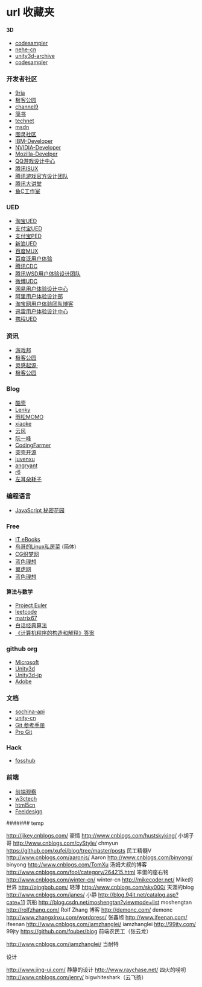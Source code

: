 url 收藏夹
============================

#### 3D

* [codesampler](http://www.codesampler.com/)
* [nehe-cn](http://www.yakergong.net/nehe/)
* [unity3d-archive](http://unity3d.com/unite/archive)
* [codesampler](http://www.codesampler.com/)

### 开发者社区

* [9ria](http://www.9ria.com/)
* [极客公园](http://www.geekpark.net/)
* [channel9](http://channel9.msdn.com/)
* [简书](http://www.jianshu.com/)
* [technet](http://technet.microsoft.com/zh-cn/)
* [msdn](http://msdn.microsoft.com/zh-cn)
* [图灵社区](http://www.ituring.com.cn/)
* [IBM-Developer](http://www.ibm.com/developerworks/cn/)
* [NVIDIA-Developer](https://developer.nvidia.com/)
* [Mozilla-Develper](https://developer.mozilla.org/zh-CN/)
* [QQ游戏设计中心](http://gdc.qq.com/)
* [腾讯ISUX](http://isux.tencent.com/)
* [腾讯游戏官方设计团队](http://tgideas.qq.com/)
* [腾讯大讲堂](http://djt.qq.com/)
* [鱼C工作室](http://bbs.fishc.com/portal.php)

### UED

* [淘宝UED](http://ued.taobao.org/blog/)
* [支付宝UED](http://ued.alipay.com/)
* [支付宝PED](http://ped.alipay.com/)
* [新浪UED](http://ued.sina.com/)
* [百度MUX](http://mux.baidu.com/)
* [百度泛用户体验](http://www.baiduux.com/)
* [腾讯CDC](http://cdc.tencent.com/)
* [腾讯WSD用户体验设计团队](http://wsd.tencent.com/)
* [微博UDC](http://udc.weibo.com/)
* [网易用户体验设计中心](http://uedc.163.com/)
* [阿里用户体验设计部](http://www.aliued.cn/)
* [淘宝网用户体验团队博客](http://ued.taobao.com/blog/)
* [迅雷用户体验设计中心](http://cued.xunlei.com/)
* [携程UED](http://ued.ctrip.com/blog/)


### 资讯

* [游戏邦](http://gamerboom.com/)
* [极客公园](http://www.geekpark.net/)
* [灵感起源·](http://www.ideasr.com/)
* [极客公园](http://www.geekpark.net/)

### Blog

* [酷壳](http://coolshell.cn/)
* [Lenky](http://www.lenky.info/)
* [雨松MOMO](http://www.xuanyusong.com/)
* [xiaoke](http://blog.1vr.cn/)
* [云风](http://codingnow.com/)
* [阮一峰](http://www.ruanyifeng.com/blog/archives.html)
* [CodingFarmer](http://golanger.cn/)
* [突壳开源](http://www.tok.cc/)
* [juvenxu](http://www.juvenxu.com/)
* [angryant](http://angryant.com/)
* [r6](http://www.r66r.net/)
* [左耳朵耗子](http://coolshell.cn/)


### 编程语言

* [JavaScript 秘密花园](http://bonsaiden.github.io/JavaScript-Garden/zh/)

### Free

* [IT eBooks](http://it-ebooks.info/)
* [鸟哥的Linux私房菜](http://vbird.dic.ksu.edu.tw/) (简体)
* [CG织梦网](http://www.cgdream.org/)
* [蓝色理想](http://www.blueidea.com/)
* [翼虎网](http://www.yiihuu.com/)
* [蓝色理想](http://www.blueidea.com/)

#### 算法与数学

* [Project Euler](https://projecteuler.net/)
* [leetcode](https://oj.leetcode.com/problems/)
* [matrix67](http://blog.csdn.net/column/details/algorithm-easyword.html)
* [白话经典算法](http://www.matrix67.com/blog/)
* [《计算机程序的构造和解释》答案](http://sicp.readthedocs.org/en/latest/)

### github org

* [Microsoft](https://github.com/Microsoft)
* [Unity3d](https://github.com/Unity-Technologies)
* [Unity3d-jp](https://github.com/unity3d-jp)
* [Adobe](https://github.com/adobe)

### 文档

* [sochina-api](http://tool.oschina.net/apidocs)
* [unity-cn](http://edu.china.unity3d.com/learning_document)
* [Git 参考手册](http://gitref.justjavac.com)
* [Pro Git](http://git-scm.com/book/zh)

### Hack

* [fosshub](http://www.fosshub.com/)

### 前端

* [前端观察](http://www.qianduan.net/)
* [w3ctech](http://www.w3ctech.com/)
* [html5cn](http://www.html5cn.org/)
* [Feeldesign](http://www.feeldesignstudio.com/)



####### temp

http://jikey.cnblogs.com/
豪情
http://www.cnblogs.com/hustskyking/
小胡子哥
http://www.cnblogs.com/cyStyle/
chmyun
https://github.com/xufei/blog/tree/master/posts
民工精髓V
http://www.cnblogs.com/aaronjs/
Aaron
http://www.cnblogs.com/binyong/
binyong
http://www.cnblogs.com/TomXu
汤姆大叔的博客
http://www.cnblogs.com/fool/category/264215.html
笨蛋的座右铭
http://www.cnblogs.com/winter-cn/
winter-cn
http://mikecoder.net/
Mike的世界
http://qingbob.com/
轻薄
http://www.cnblogs.com/sky000/
天涯的blog
http://www.cnblogs.com/janes/
小静
http://blog.94it.net/catalog.asp?cate=11
沉船
http://blog.csdn.net/moshengtan?viewmode=list
moshengtan
http://rolfzhang.com/
Rolf Zhang 博客
http://demonc.com/
demonc
http://www.zhangxinxu.com/wordpress/
张鑫旭
http://www.ifeenan.com/
ifeenan
http://www.cnblogs.com/iamzhanglei/
iamzhanglei
http://99jty.com/
99jty
https://github.com/fouber/blog
前端农民工（张云龙）

http://www.cnblogs.com/iamzhanglei/
当耐特

设计

http://www.jing-ui.com/
静静的设计
http://www.raychase.net/
四火的唠叨
http://www.cnblogs.com/jenry/
bigwhiteshark（云飞扬）

